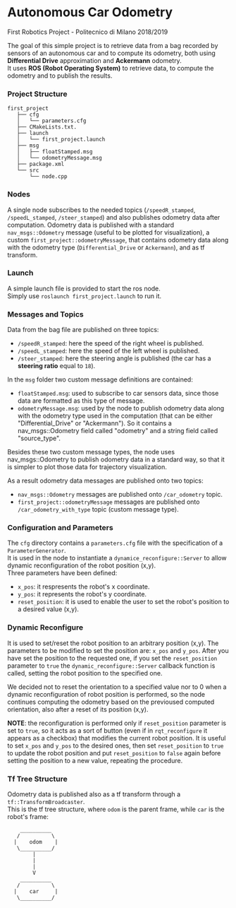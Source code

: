 # Autonomous Car Odometry 
First Robotics Project - Politecnico di Milano 2018/2019  
  
The goal of this simple project is to retrieve data from a bag recorded by sensors of an autonomous car and to compute its odometry, both using **Differential Drive** approximation and **Ackermann** odometry.  
It uses **ROS (Robot Operating System)** to retrieve data, to compute the odometry and to publish the results.

### Project Structure
```
first_project  
   ├── cfg  
   │   └── parameters.cfg  
   ├── CMakeLists.txt. 
   ├── launch  
   │   └── first_project.launch  
   ├── msg  
   │   ├── floatStamped.msg  
   │   └── odometryMessage.msg  
   ├── package.xml  
   └── src  
       └── node.cpp  
```

### Nodes
A single node subscribes to the needed topics (`/speedR_stamped`, `/speedL_stamped`, `/steer_stamped`) and also publishes odometry data after computation. Odometry data is published with a standard `nav_msgs::Odometry` message (useful to be plotted for visualization), a custom `first_project::odometryMessage`, that contains odometry data along with the odometry type (`Differential_Drive` or `Ackermann`), and as tf transform.

### Launch
A simple launch file is provided to start the ros node.  
Simply use `roslaunch first_project.launch` to run it.

### Messages and Topics
Data from the bag file are published on three topics:
  * `/speedR_stamped`: here the speed of the right wheel is published.
  * `/speedL_stamped`: here the speed of the left wheel is published.
  * `/steer_stamped`: here the steering angle is published (the car has a **steering ratio** equal to `18`).
  
In the `msg` folder two custom message definitions are contained:
  * `floatStamped.msg`: used to subscribe to car sensors data, since those data are formatted as this type of message.
  * `odometryMessage.msg`: used by the node to publish odometry data along with the odometry type used in the computation (that can be either "Differential_Drive" or "Ackermann"). So it contains a nav_msgs::Odometry field called "odometry" and a string field called "source_type".  
  
Besides these two custom message types, the node uses nav_msgs::Odometry to publish odometry data in a standard way, so that it is simpler to plot those data for trajectory visualization.  
  
As a result odometry data messages are published onto two topics:
  * `nav_msgs::Odometry` messages are published onto `/car_odometry` topic.
  * `first_project::odometryMessage` messages are published onto `/car_odometry_with_type` topic (custom message type).

### Configuration and Parameters
The `cfg` directory contains a `parameters.cfg` file with the specification of a `ParameterGenerator`.  
It is used in the node to instantiate a `dynamice_reconfigure::Server` to allow dynamic reconfiguration of the robot position (x,y).  
Three parameters have been defined:
  * `x_pos`: it respresents the robot's x coordinate.
  * `y_pos`: it represents the robot's y coordinate.
  * `reset_position`: it is used to enable the user to set the robot's position to a desired value (x,y).

### Dynamic Reconfigure
It is used to set/reset the robot position to an arbitrary position (x,y). 
The parameters to be modified to set the position are: `x_pos` and `y_pos`. After you have set the position to the requested one, if you set the `reset_position` parameter to `true` the `dynamic_reconfigure::Server` callback function is called, setting the robot position to the specified one.  
  
We decided not to reset the orientation to a specified value nor to 0 when a dynamic reconfiguration of robot position is performed, so the node continues computing the odometry based on the previoused computed orientation, also after a reset of its position (x,y).  
  
**NOTE**: the reconfiguration is performed only if `reset_position` parameter is set to `true`, so it acts as a sort of button (even if in `rqt_reconfigure` it appears as a checkbox) that modifies the current robot position. It is useful to set `x_pos` and `y_pos` to the desired ones, then set `reset_position` to `true` to update the robot position and put `reset_position` to `false` again before setting the position to a new value, repeating the procedure.

### Tf Tree Structure
Odometry data is published also as a tf transform through a `tf::TransformBroadcaster`.  
This is the tf tree structure, where `odom` is the parent frame, while `car` is the robot's frame:  
```
    __________
   /          \
  |    odom    |
   \__________/
        |
        |
        |
        V
    __________
   /          \
  |    car     |
   \__________/
```